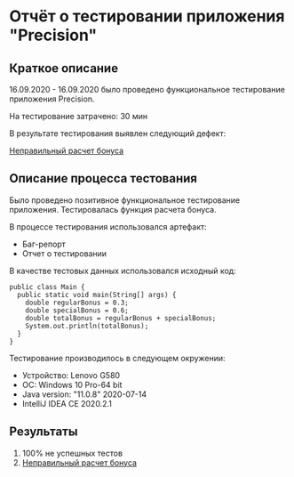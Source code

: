 # Отчёт о тестировании приложения "Precision"

## Краткое описание

16.09.2020 - 16.09.2020 было проведено функциональное тестирование приложения Precision. 

На тестирование затрачено: 30 мин

В результате тестирования выявлен следующий дефект:

[Неправильный расчет бонуса](https://github.com/AigulD/Precision/issues/1)

## Описание процесса тестования
Было проведено позитивное функциональное тестирование приложения. Тестировалась функция расчета бонуса. 

В процессе тестирования использовался артефакт:
* Баг-репорт
* Отчет о тестировании

В качестве тестовых данных использовался исходный код:
```
public class Main {
  public static void main(String[] args) {
    double regularBonus = 0.3;
    double specialBonus = 0.6;
    double totalBonus = regularBonus + specialBonus;
    System.out.println(totalBonus);
  }
}
```
Тестирование производилось в следующем окружении:
* Устройство: Lenovo G580
* ОС: Windows 10 Pro-64 bit
* Java version: "11.0.8" 2020-07-14
* IntelliJ IDEA CE 2020.2.1

## Результаты

1. 100% не успешных тестов
2. [Неправильный расчет бонуса](https://github.com/AigulD/Precision/issues/1)